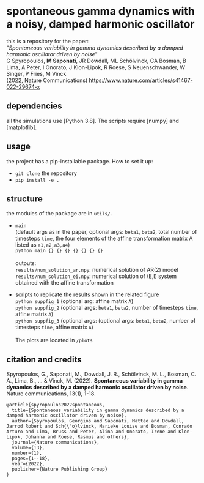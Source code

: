 # spontaneous gamma dynamics with a noisy, damped harmonic oscillator

this is a repository for the paper:
<br/> "*Spontaneous variability in gamma dynamics described by a damped harmonic oscillator driven by noise*"<br/>
G Spyropoulos, **M Saponati**, JR Dowdall, ML Schölvinck, CA Bosman, B Lima, A Peter, I Onorato, J Klon-Lipok, R Roese, S Neuenschwander, W Singer, P Fries, M Vinck <br/>
(2022, Nature Communications)
https://www.nature.com/articles/s41467-022-29674-x

## dependencies
all the simulations use [Python 3.8]. The scripts require [numpy] and [matplotlib].

## usage
the project has a pip-installable package. How to set it up:

- `git clone` the repository 
- `pip install -e . `

## structure  

the modules of the package are in `utils/`.

* `main` <br/>
(default args as in the paper, optional args: `beta1`, `beta2`, total number of timesteps `time`, the four elements of the affine transformation matrix A listed as `a1,a2,a3,a4`)<br/>
`python main {} {} {} {} {} {} {}` <br/><br/>
outputs: <br/>
`results/num_solution_ar.npy`: numerical solution of AR(2) model <br/>
`results/num_solution_ei.npy`: numerical solution of (E,I) system obtained with the affine transformation

* scripts to replicate the results shown in the related figure<br/>
`python suppfig_1` (optional arg: affine matrix `A`) <br/>
`python suppfig_2` (optional args: `beta1`, `beta2`, number of timesteps `time`, affine matrix `A`) <br/>
`python suppfig_3` (optional args: (optional args: `beta1`, `beta2`, number of timesteps `time`, affine matrix `A`) <br/><br/>
The plots are located in `/plots`


 ## citation and credits
Spyropoulos, G., Saponati, M., Dowdall, J. R., Schölvinck, M. L., Bosman, C. A., Lima, B., ... & Vinck, M. (2022). 
**Spontaneous variability in gamma dynamics described by a damped harmonic oscillator driven by noise**. Nature communications, 13(1), 1-18.<br/>
```
@article{spyropoulos2022spontaneous,
  title={Spontaneous variability in gamma dynamics described by a damped harmonic oscillator driven by noise},
  author={Spyropoulos, Georgios and Saponati, Matteo and Dowdall, Jarrod Robert and Sch{\"o}lvinck, Marieke Louise and Bosman, Conrado Arturo and Lima, Bruss and Peter, Alina and Onorato, Irene and Klon-Lipok, Johanna and Roese, Rasmus and others},
  journal={Nature communications},
  volume={13},
  number={1},
  pages={1--18},
  year={2022},
  publisher={Nature Publishing Group}
}
```



